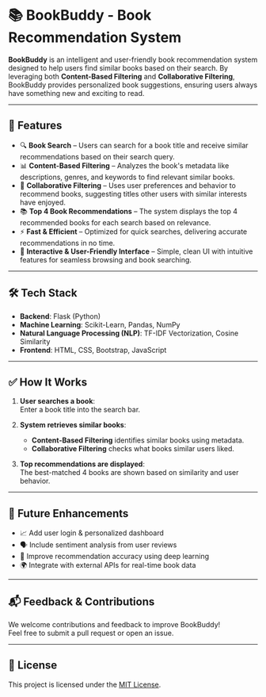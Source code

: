 # 📚 BookBuddy - Book Recommendation System

**BookBuddy** is an intelligent and user-friendly book recommendation system designed to help users find similar books based on their search. By leveraging both **Content-Based Filtering** and **Collaborative Filtering**, BookBuddy provides personalized book suggestions, ensuring users always have something new and exciting to read.

---

## 🚀 Features

- 🔍 **Book Search** – Users can search for a book title and receive similar recommendations based on their search query.  
- 📊 **Content-Based Filtering** – Analyzes the book's metadata like descriptions, genres, and keywords to find relevant similar books.  
- 🧠 **Collaborative Filtering** – Uses user preferences and behavior to recommend books, suggesting titles other users with similar interests have enjoyed.  
- 📚 **Top 4 Book Recommendations** – The system displays the top 4 recommended books for each search based on relevance.  
- ⚡ **Fast & Efficient** – Optimized for quick searches, delivering accurate recommendations in no time.  
- 🔄 **Interactive & User-Friendly Interface** – Simple, clean UI with intuitive features for seamless browsing and book searching.  

---

## 🛠️ Tech Stack

- **Backend**: Flask (Python)  
- **Machine Learning**: Scikit-Learn, Pandas, NumPy  
- **Natural Language Processing (NLP)**: TF-IDF Vectorization, Cosine Similarity  
- **Frontend**: HTML, CSS, Bootstrap, JavaScript

---

## ✅ How It Works

1. **User searches a book**:  
   Enter a book title into the search bar.

2. **System retrieves similar books**:  
   - **Content-Based Filtering** identifies similar books using metadata.
   - **Collaborative Filtering** checks what books similar users liked.

3. **Top recommendations are displayed**:  
   The best-matched 4 books are shown based on similarity and user behavior.

---

## 🚧 Future Enhancements

- 📈 Add user login & personalized dashboard  
- 🗣️ Include sentiment analysis from user reviews  
- 🔄 Improve recommendation accuracy using deep learning  
- 🌍 Integrate with external APIs for real-time book data

---

## 📬 Feedback & Contributions

We welcome contributions and feedback to improve BookBuddy!  
Feel free to submit a pull request or open an issue.

---

## 📄 License

This project is licensed under the [MIT License](LICENSE).
